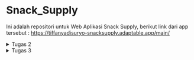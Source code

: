 # Snack_Supply
Ini adalah repositori untuk Web Aplikasi Snack Supply, berikut link dari app tersebut : https://tiffanyadisuryo-snacksupply.adaptable.app/main/ 

<details>
<summary>Tugas 2</summary>

* Jelaskan bagaimana cara kamu mengimplementasikan checklist di atas secara step-by-step (bukan hanya sekadar mengikuti tutorial).
  1. Dimulai dengan membuat repositori lokal baru berjudul Snack_Supply kemudian mengaktifkan virtual environment menggunakan terminal.
  2. Dilanjut dengan menyiapkan dependencies dan membiat project Django dengan cara membuat berkas requirements.txt yang berisi dependencies sebagai berikut:
     ```
      django
      gunicorn
      whitenoise
      psycopg2-binary
      requests
      urllib3
     ```
     Kemudian pasang dependencies tersebut dan buat project Django bernama Snack_Supply.
  4. Lalu konfigurasi Proyek dan Menjalankan server. di dalam settings.py, izinkan akses kepada semua host, lalu jalankan server Django.
  5. Kemudian, membuat repositori GitHub dengan nama yang sama lalu diinisiasi di repositori lokal. Ditambahkan berkas .gitignore pada repositori lokal. Tentunya tidak lupa untuk add, commit, dan push.
  6. Selanjutnya membuat aplikasi main ke dalam project. Jangan lupa menambahkan 'main' ke INSTALLED_APPS di settings.py.
  7. Lalu tentunya membuat dan mengisi berkas main.html di direktori templates sesuai keinginan kita. Saya ingin menampilkan nama aplikasi, nama saya, kelas, dan juga tabel dari inventori Snack saya.
  8. Kemudian, mengubah berkas models.py dalam aplikasi main hingga sesuai dengan model aplikasi yang kita inginkan. Sebagai contoh:
     ```
      from django.db import models
      class Product(models.Model):
          name = models.CharField(max_length=255)
          amount = models.IntegerField()
          description = models.TextField()
     ```
  10. Setelah diubah, models.py harus dimigrasi.
  11. Selanjutnya, kita integrasikan komponen MVT dengan menambahkan fungsi show_main ke views.py yang berisi data yang ingin kita masukan ke web aplikasi. Sebagai contoh:
      ```
      from django.shortcuts import render
      def show_main(request):
          context = {
              'name': 'Tiffany Lindy Adisuryo',
              'class': 'PBP D',
              'snacks' : [{'name' : "Chitato", 'amount' : "1", 'description' : "Chitato is a popular Indonesian brand of potato chips known for its wide range of bold and flavorful snack offerings."},
                          {'name' : "Beng Beng", 'amount' : "20", 'description' : "Beng Beng is a well-known Indonesian chocolate snack that combines layers of crispy wafer and creamy chocolate filling, offering a delightful and satisfying treat."},
                          {'name' : "Oreo", 'amount' : "5", 'description' : "Oreo is a globally recognized sandwich cookie brand known for its iconic combination of two chocolate-flavored wafers with a sweet cream filling."}]
          }
          return render(request, "main.html", context)
      ```
  13. Lalu yang tidak kalah penting adalah mengonfigurasi Routing URL dengan mengisi urls.py di direktori main dan Snack_Supply. Sehingga dapat menunjukkan perintah apa yang dilakukan bila url diakses.
  14. Kemudian, tidak lupa untuk add, commit, push pada GitHub agar dapat dilakukan deployment dengan Adaptable. 
  15. Terakhir adalah deployment itu sendiri. Buka akun GitHub dan pilih Repositori Snack_Supply. Lalu pilih Python App Template sebagai template deployment, pilih PostgreSQL sebagai tipe basis data yang akan digunakan, dan isi versi dari python yang digunakan dan pada bagian Start Command masukkan perintah python manage.py migrate && gunicorn Snack_Supply.wsgi. Masukan nama yang akan menjadi link web nantinya dan centang HTTP Listener on PORT lalu klik Deploy App.

* Buatlah bagan yang berisi request client ke web aplikasi berbasis Django beserta responnya dan jelaskan pada bagan tersebut kaitan antara urls.py, views.py, models.py, dan berkas html.
    
    ![BAGAN DJANGO](https://github.com/tiffanyadisuryo/Snack_Supply/assets/119838581/723a534f-d8cb-4ea6-b698-8ef6d9ce6685)
  
  Saat client mengakses URL, Django kemudian menggunakan 'urls.py' untuk menentukan view. View membaca dan menulis data dengan models.py sesuai permintaan. Disitu views.py akan merender halaman web menggunakan template (file.html). Akhirnya, response akan dikembalikan kepada client.


* Jelaskan mengapa kita menggunakan virtual environment? Apakah kita tetap dapat membuat aplikasi web berbasis Django tanpa menggunakan virtual environment?

  Virtual environment dapat mengisolasi dependensi Django dari paket lain sehingga tidak akan menimbulkan konflik satu sama lain dan dapat konsisten. 
  Kita tetap dapat membuat aplikasi web berbasis Django tanpa menggunakan virtual environment tetapi security dari dependensi Django akan berkurang. Sehingga terdapat kemungkinan terjadi konflik antara dependensi Django dan paket lainnya.

* Jelaskan apakah itu MVC, MVT, MVVM dan perbedaan dari ketiganya.

  MVC adalah penghubung Model dan View. MVC adalah pola desain yang umum digunakan untuk pengembangan software non-web, sedangkan MVT dan MVVM lebih khusus untuk     pengembangan web.
  Dalam MVT, kerangka kerja Django menjadi controller, yang mengatur alur web request dan memilih view berdasarkan URL yang diakses. Dalam MVT, Template secara khusus merender tampilan web.
  MVVM adalah pola desain untuk pengembangan aplikasi berbasis antarmuka pengguna (UI), terutama yang tampilannya dinamis.
  ViewModel tidak ada di MVC atau MVT. Kegunannya adalah untuk memisahkan tampilan dengan cara yang lebih rapih dan terstruktur.
</details>

<details>
<summary>Tugas 3</summary>

* Apa perbedaan antara form POST dan form GET dalam Django?
  * Form POST
    1. Datanya tidak dapat dilihat dalam URL
    2. Lebih aman jika mengirim data yang sensitif
    3. Data tidak akan tersimpan dalam cache karena data dikirim dalam badan request HTTP
    4. Panjang data yang bisa dikirimkan tidak terbatas
    5. Cocok untuk menyimpan data dalam bentuk form
  * Form GET
    1. Datanya dapat dilihat dalam URL
    2. Kurang aman jika untuk mengirim data yang sensitif
    3. Data tersimpan di cache karena data dikirim sebagai parameter query string di URL
    4. Panjang data yang bisa dikirimkan terbatas
    5. Cocok untuk mengakses halaman web yang datanya tidak berubah

* Apa perbedaan utama antara XML, JSON, dan HTML dalam konteks pengiriman data?
  * XML
    1. biasa digunakan untuk memindahkan data yang tidak berubah-ubah
    2. menggunakan tag yang mirip tag HTML
    3. lebih sulit untuk dibaca
  * JSON
    1. paling sering digunakan untuk pemindahan data antara server web dan client
    2. menggunakan format key:value
    3. formatnya mudah dipahami sehingga mudah dibaca
  * HTML
    1. biasa digunakan untuk mengatur tampilan dari web tersebut
    2. menggunakan tag HTML
    3. relatif mudah untuk dibaca
  
* Mengapa JSON sering digunakan dalam pertukaran data antara aplikasi web modern?
  1. format pertukaran datanya ringan dan _compact_.
  2. syntax nya mudah dibaca dan ditulis oleh manusia.
  3. banyak digunakan dan didukung oleh banyak bahasa pemrograman, kerangka kerja, dan pustaka.
  4. mudah dikonversi menjadi objek JavaScript dengan JSON.parse().
  5. berkompatibel dengan API, sebuah arsitektur untuk membuat web yang populer.
  
* Jelaskan bagaimana cara kamu mengimplementasikan checklist di atas secara step-by-step (bukan hanya sekadar mengikuti tutorial).
  1. Pertama jalankan virtual environment
  2. Lalu buka urls.py pada folder Snack_Supply dan ubah path main menjadi kosong pada urlspatterns.
     ```
     urlpatterns = [
        path('', include('main.urls')),
        path('admin/', admin.site.urls),
     ]
     ```
  3. membuat folder 'template' pada direktori utama kemudian membuat base.html yang isinya sebagai berikut
     ```
      {% load static %}
      <!DOCTYPE html>
      <html lang="en">
          <head>
              <meta charset="UTF-8" />
              <meta
                  name="viewport"
                  content="width=device-width, initial-scale=1.0"
              />
              {% block meta %}
              {% endblock meta %}
          </head>
      
          <body style="background-color: #EEA36B;">
              {% block content %}
              {% endblock content %}
          </body>
      </html>
     ```
  4. Membuka settings.py pada subdirektori Snack_Supply dan menambahkan kode berikut pada TEMPLATES
     ```
      ...
      TEMPLATES = [
          {
              'BACKEND': 'django.template.backends.django.DjangoTemplates',
              'DIRS': [BASE_DIR / 'templates'], # Tambahkan kode ini
              'APP_DIRS': True,
              ...
          }
      ]
       ...
     ```
  5. Kemudian menambahkan kode berikut di awal file main.html
     ```
      {% extends 'base.html' %}
     ```
  6. Selanjutnya, membuat berkas forms.py pada direktori main yang berisi sebagai berikut
     ```
      from django.forms import ModelForm
      from main.models import Item

      class ItemForm(ModelForm):
          class Meta:
              model = Item
              fields = ["name", "amount", "description"]
     ```
  7. Lalu menambahkan berbagai import pada views.py dalam direktori main seperti berikut
     ```
      from django.http import HttpResponseRedirect
      from main.forms import ItemForm
      from django.urls import reverse
     ```
  8. Kemudian pada views.py membuat fungsi create_item
     ```
      def create_item(request):
          form = ItemForm(request.POST or None)
      
          if form.is_valid() and request.method == "POST":
              form.save()
              return HttpResponseRedirect(reverse('main:show_main'))
      
          context = {'form': form}
          return render(request, "create_item.html", context)
     ```
  9. Untuk menunjukkan banyak jenis item (bonus), ditambahkan pada fungsi show_main, setelah baris items = Item.objects.all(), kode berikut
      ```
        banyak_items = len(items)
      ```
  lalu juga pada bagian context setelah class': 'PBP D', menjadi 
      ```
        ...
        'banyak_items' : banyak_items,
        'items' : items.
        ...
      ```
  10. Tidak lupa untuk import create_item di urls.py pada direktori main. Dan juga menambahkan path url ke dalam urlpatterns.
  11. Lalu membuat file baru dengan nama create_item.html di direktori templates di direktori main dengan isi sebagai berikut
     ```
      {% extends 'base.html' %} 
      
      {% block content %}
      <h1>Add More Snack</h1>
      
      <form method="POST">
          {% csrf_token %}
          <table>
              {{ form.as_table }}
              <tr>
                  <td></td>
                  <td>
                      <input type="submit" value="Add Item"/>
                  </td>
              </tr>
          </table>
      </form>
      
      {% endblock %}
     ```
  12. Kemudian buka main.html dan tambahkan kode berikut di dalam {% block content %}
    ```
      <h1>Snack Supply</h1>

          <h5>Name:</h5>
          <p>{{name}}</p>

          <h5>Class:</h5>
          <p>{{class}}</p>

      <table bgcolor="black" width="1200">
          <caption><h3>Ada {{banyak_items}} jenis Snacks yang ter-supply di dalam pantry kamu! Mau Snack apa hari ini?</h3></caption>
          <tr bgcolor="#46B2B5">
              <th width="100">Name</th>
              <th width="100">Amount</th>
              <th width="800">Description</th>
              <th width="100">Date Added</th>
          </tr>

          {% for item in items %}
              <tr bgcolor="#8FD5D5">
                  <td align="center">{{item.name}}</td>
                  <td align="center">{{item.amount}}</td>
                  <td>{{item.description}}</td>
                  <td align="center">{{item.date_added}}</td>
              </tr>
          {% endfor %}
      </table>

      <br />

      <a href="{% url 'main:create_item' %}">
          <button>
              Add More Snacks
          </button>
      </a>
    {% endblock content %}
    ```
  13. Lalu buka views.py pada direktori main dan tambahkan import sebagai berikut
    ```
    from django.http import HttpResponse
    from django.core import serializers
    ```
  14. Kemudian tambahkan kode berikut
    ```
    def show_xml(request):
      data = Item.objects.all()
      return HttpResponse(serializers.serialize("xml", data), content_type="application/xml")
    def show_json(request):
        data = Item.objects.all()
        return HttpResponse(serializers.serialize("json", data), content_type="application/json")
    def show_xml_by_id(request, id):
      data = Item.objects.filter(pk=id)
      return HttpResponse(serializers.serialize("xml", data), content_type="application/xml")
    def show_json_by_id(request, id):
        data = Item.objects.filter(pk=id)
        return HttpResponse(serializers.serialize("json", data), content_type="application/json")
    ```
  14. Selanjutnya buka urls.py pada folder main dan masukan import berikut
    ```
    from main.views import show_main, create_product, show_xml, show_json, show_xml_by_id, show_json_by_id
    ```
    Tidak lupa untuk menambahkan kode tersebut dalam urlspatterns
    ```
    ...
    path('xml/', show_xml, name='show_xml'), 
    path('json/', show_json, name='show_json'), 
    path('xml/<int:id>/', show_xml_by_id, name='show_xml_by_id'),
    path('json/<int:id>/', show_json_by_id, name='show_json_by_id'), 
    ...
    ```
  15. Terakhir setelah git add, commit, dan push, untuk menjalankan server menggunakan perintah python manage.py runserver. Menggunakan beberapa link dibawah akan memunculkan tampilan seperti dibawah
      ![markdown html](https://github.com/tiffanyadisuryo/Snack_Supply/assets/119838581/d1c94e5a-7479-4a67-b147-76768f1c5266)
      ![xml](https://github.com/tiffanyadisuryo/Snack_Supply/assets/119838581/246c37a8-7dbe-46d6-b34f-e014e42e15a7)
      ![json](https://github.com/tiffanyadisuryo/Snack_Supply/assets/119838581/a034b6aa-1289-4219-87aa-3404dccedc9f)
      ![xml by id](https://github.com/tiffanyadisuryo/Snack_Supply/assets/119838581/0c1560e2-62fb-4621-ac62-72c975739b27)
      ![json by id](https://github.com/tiffanyadisuryo/Snack_Supply/assets/119838581/5fc631ab-47f7-4886-b121-1fe9684c0020)
    
</details>
  
